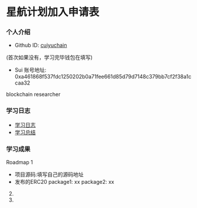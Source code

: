# 星航计划加入申请表

### 个人介绍

* Github ID: [cuiyuchain](https://github.com/cuiyuchain)

(首次如果没有，学习完毕钱包在填写)
* Sui 账号地址: 0xa461868f537fdc1250202b0a71fee661d85d79d7148c379bb7cf2f38a1ccaa32 

blockchain researcher

### 学习日志

- [学习日志](journal.md)
- [学习总结](summary.md)

### 学习成果

Roadmap  1  
- 项目源码:填写自己的源码地址
- 发布的ERC20
package1: xx
package2: xx


2.


3. 

